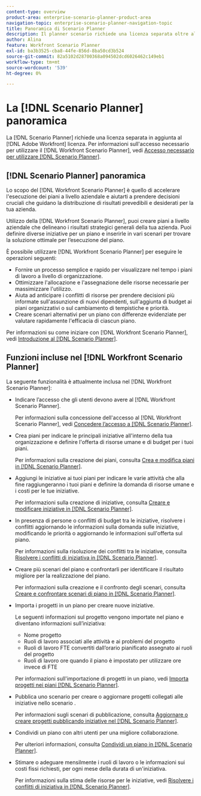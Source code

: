```yaml
---
content-type: overview
product-area: enterprise-scenario-planner-product-area
navigation-topic: enterprise-scenario-planner-navigation-topic
title: Panoramica di Scenario Planner
description: Il planner scenario richiede una licenza separata oltre alla licenza Adobe Workfront.
author: Alina
feature: Workfront Scenario Planner
exl-id: ba3b3525-cba8-44fe-856d-8ba50cd3b524
source-git-commit: 82a5102d28700368a094502dcd6026462c149eb1
workflow-type: tm+mt
source-wordcount: '539'
ht-degree: 0%

---
```


# La [!DNL Scenario Planner] panoramica

La [!DNL Scenario Planner] richiede una licenza separata in aggiunta al [!DNL Adobe Workfront] licenza.
Per informazioni sull&#39;accesso necessario per utilizzare il [!DNL Workfront Scenario Planner], vedi [Accesso necessario per utilizzare [!DNL Scenario Planner]](access-needed-to-use-sp.md).

## [!DNL Scenario Planner] panoramica

Lo scopo del [!DNL Workfront Scenario Planner] è quello di accelerare l&#39;esecuzione dei piani a livello aziendale e aiutarti a prendere decisioni cruciali che guidano la distribuzione di risultati prevedibili e desiderati per la tua azienda.

Utilizzo della [!DNL Workfront Scenario Planner], puoi creare piani a livello aziendale che delineano i risultati strategici generali della tua azienda. Puoi definire diverse iniziative per un piano e inserirle in vari scenari per trovare la soluzione ottimale per l’esecuzione del piano.

È possibile utilizzare [!DNL Workfront Scenario Planner] per eseguire le operazioni seguenti:

* Fornire un processo semplice e rapido per visualizzare nel tempo i piani di lavoro a livello di organizzazione.
* Ottimizzare l&#39;allocazione e l&#39;assegnazione delle risorse necessarie per massimizzare l&#39;utilizzo.
* Aiuta ad anticipare i conflitti di risorse per prendere decisioni più informate sull&#39;assunzione di nuovi dipendenti, sull&#39;aggiunta di budget ai piani organizzativi o sul cambiamento di tempistiche e priorità.
* Creare scenari alternativi per un piano con differenze evidenziate per valutare rapidamente l&#39;efficacia di ciascun piano.

Per informazioni su come iniziare con [!DNL Workfront Scenario Planner], vedi [Introduzione al [!DNL Scenario Planner]](../scenario-planner/get-started-with-scenario-planning.md).

## Funzioni incluse nel [!DNL Workfront Scenario Planner]

La seguente funzionalità è attualmente inclusa nel [!DNL Workfront Scenario Planner]:

* Indicare l’accesso che gli utenti devono avere al [!DNL Workfront Scenario Planner].

   Per informazioni sulla concessione dell&#39;accesso al [!DNL Workfront Scenario Planner], vedi [Concedere l’accesso a [!DNL Scenario Planner]](../administration-and-setup/add-users/configure-and-grant-access/grant-access-sp.md).

* Crea piani per indicare le principali iniziative all&#39;interno della tua organizzazione e definire l&#39;offerta di risorse umane e di budget per i tuoi piani.

   Per informazioni sulla creazione dei piani, consulta [Crea e modifica piani in [!DNL Scenario Planner]](../scenario-planner/create-and-edit-plans.md).

* Aggiungi le iniziative ai tuoi piani per indicare le varie attività che alla fine raggiungeranno i tuoi piani e definire la domanda di risorse umane e i costi per le tue iniziative.

   Per informazioni sulla creazione di iniziative, consulta [Creare e modificare iniziative in [!DNL Scenario Planner]](../scenario-planner/create-and-edit-initiatives.md).

* In presenza di persone o conflitti di budget tra le iniziative, risolvere i conflitti aggiornando le informazioni sulla domanda sulle iniziative, modificando le priorità o aggiornando le informazioni sull&#39;offerta sul piano.

   Per informazioni sulla risoluzione dei conflitti tra le iniziative, consulta [Risolvere i conflitti di iniziativa in [!DNL Scenario Planner]](../scenario-planner/resolve-conflicts-in-sp.md).

* Creare più scenari del piano e confrontarli per identificare il risultato migliore per la realizzazione del piano.

   Per informazioni sulla creazione e il confronto degli scenari, consulta [Creare e confrontare scenari di piano in [!DNL Scenario Planner]](../scenario-planner/create-and-compare-scenarios-for-a-plan.md).

* Importa i progetti in un piano per creare nuove iniziative.

   Le seguenti informazioni sul progetto vengono importate nel piano e diventano informazioni sull’iniziativa:

   * Nome progetto
   * Ruoli di lavoro associati alle attività e ai problemi del progetto
   * Ruoli di lavoro FTE convertiti dall’orario pianificato assegnato ai ruoli del progetto
   * Ruoli di lavoro ore quando il piano è impostato per utilizzare ore invece di FTE

   Per informazioni sull&#39;importazione di progetti in un piano, vedi [Importa progetti nei piani [!DNL Scenario Planner]](../scenario-planner/import-projects-to-plans.md).

* Pubblica uno scenario per creare o aggiornare progetti collegati alle iniziative nello scenario .

   Per informazioni sugli scenari di pubblicazione, consulta [Aggiornare o creare progetti pubblicando iniziative nel [!DNL Scenario Planner]](../scenario-planner/publish-scenarios-update-projects.md).

* Condividi un piano con altri utenti per una migliore collaborazione.

   Per ulteriori informazioni, consulta [Condividi un piano in [!DNL Scenario Planner]](../scenario-planner/share-a-plan.md).

* Stimare o adeguare mensilmente i ruoli di lavoro o le informazioni sui costi fissi richiesti, per ogni mese della durata di un&#39;iniziativa.

   Per informazioni sulla stima delle risorse per le iniziative, vedi [Risolvere i conflitti di iniziativa in [!DNL Scenario Planner]](../scenario-planner/resolve-conflicts-in-sp.md).
